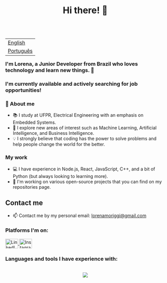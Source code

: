 <header>
  <h1 align="center">Hi there! 👋</h1>
</header>
<section align="left">
<table align="right">
 <tr><td><a href="README.md">English</a></td></tr>
 <tr><td><a href="README_pt.md">Português</a></td></tr>
</table>
  
### I'm Lorena, a Junior Developer from Brazil who loves technology and learn new things. 🚀
### I'm currently available and actively searching for job opportunities!

### 💬 About me

- 📚 I study at UFPR, Electrical Engineering with an emphasis on Embedded Systems.
- 🌱 I explore new areas of interest such as Machine Learning, Artificial Intelligence, and Business Intelligence.
- 💡 I strongly believe that coding has the power to solve problems and help people change the world for the better.

### My work
- 💻 I have experience in Node.js, React, JavaScript, C++, and a bit of Python (but always looking to learning more).
- 🔭 I'm working on various open-source projects that you can find on my repositories page.
<!-- - 🌟 Some of my favorite projects are:
  - [Project A](https://github.com/lorena-moriggi/project-x): A brief description of what this project does
  - [Project B](https://github.com/lorena-moriggi/project-y): A brief description of what this project does
  - [Project C](https://github.com/lorena-moriggi/project-z): A brief description of what this project does
-->

## Contact me
- 📫 Contact me by my personal email: lorenamoriggi@gmail.com
<h3>Platforms I'm on:</h3>
  <div>
    <a href="https://linkedin.com/in/lorena-moriggi">
      <img align="center" src="https://skillicons.dev/icons?i=linkedin" alt="LinkedIn" height="30" width="40" />
    </a>
        <a href="https://www.instagram.com/lmoriggi_/">
      <img align="center" src="https://skillicons.dev/icons?i=instagram" alt="Instagram" height="30" width="40" />
    </a>
  </div>
    <h3>Languages ​​and tools I have experience with:</h3>
  </br>
  <div align="center">
    <a href="https://skillicons.dev">
      <img src="https://skillicons.dev/icons?i=ts,js,python,c,cs,cpp,css,figma,nodejs,react,git,arduino" />
    </a>
  </div>
  </br>
</section>
